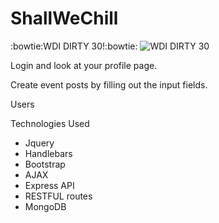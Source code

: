 # ShallWeChill
:bowtie:WDI DIRTY 30!:bowtie:
![WDI DIRTY 30](http://i.imgur.com/NbuXJ66.jpg)

Login and look at your profile page.

Create event posts by filling out the input fields.

Users

Technologies Used

* Jquery
* Handlebars
* Bootstrap
* AJAX
* Express API
* RESTFUL routes
* MongoDB

